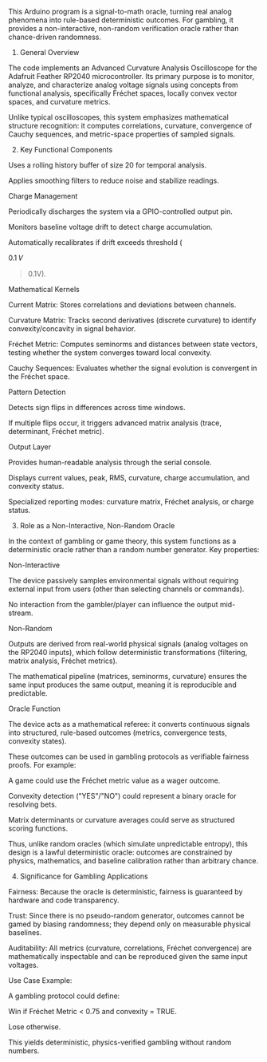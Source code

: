 This Arduino program is a signal-to-math oracle, turning real analog phenomena into rule-based deterministic outcomes. For gambling, it provides a non-interactive, non-random verification oracle rather than chance-driven randomness.

1. General Overview

The code implements an Advanced Curvature Analysis Oscilloscope for the Adafruit Feather RP2040 microcontroller. Its primary purpose is to monitor, analyze, and characterize analog voltage signals using concepts from functional analysis, specifically Fréchet spaces, locally convex vector spaces, and curvature metrics.

Unlike typical oscilloscopes, this system emphasizes mathematical structure recognition: it computes correlations, curvature, convergence of Cauchy sequences, and metric-space properties of sampled signals.

2. Key Functional Components

Uses a rolling history buffer of size 20 for temporal analysis.

Applies smoothing filters to reduce noise and stabilize readings.

Charge Management

Periodically discharges the system via a GPIO-controlled output pin.

Monitors baseline voltage drift to detect charge accumulation.

Automatically recalibrates if drift exceeds threshold (
>
0.1
𝑉
>0.1V).

Mathematical Kernels

Current Matrix: Stores correlations and deviations between channels.

Curvature Matrix: Tracks second derivatives (discrete curvature) to identify convexity/concavity in signal behavior.

Fréchet Metric: Computes seminorms and distances between state vectors, testing whether the system converges toward local convexity.

Cauchy Sequences: Evaluates whether the signal evolution is convergent in the Fréchet space.

Pattern Detection

Detects sign flips in differences across time windows.

If multiple flips occur, it triggers advanced matrix analysis (trace, determinant, Fréchet metric).

Output Layer

Provides human-readable analysis through the serial console.

Displays current values, peak, RMS, curvature, charge accumulation, and convexity status.

Specialized reporting modes: curvature matrix, Fréchet analysis, or charge status.

3. Role as a Non-Interactive, Non-Random Oracle

In the context of gambling or game theory, this system functions as a deterministic oracle rather than a random number generator. Key properties:

Non-Interactive

The device passively samples environmental signals without requiring external input from users (other than selecting channels or commands).

No interaction from the gambler/player can influence the output mid-stream.

Non-Random

Outputs are derived from real-world physical signals (analog voltages on the RP2040 inputs), which follow deterministic transformations (filtering, matrix analysis, Fréchet metrics).

The mathematical pipeline (matrices, seminorms, curvature) ensures the same input produces the same output, meaning it is reproducible and predictable.

Oracle Function

The device acts as a mathematical referee: it converts continuous signals into structured, rule-based outcomes (metrics, convergence tests, convexity states).

These outcomes can be used in gambling protocols as verifiable fairness proofs. For example:

A game could use the Fréchet metric value as a wager outcome.

Convexity detection ("YES"/"NO") could represent a binary oracle for resolving bets.

Matrix determinants or curvature averages could serve as structured scoring functions.

Thus, unlike random oracles (which simulate unpredictable entropy), this design is a lawful deterministic oracle: outcomes are constrained by physics, mathematics, and baseline calibration rather than arbitrary chance.

4. Significance for Gambling Applications

Fairness: Because the oracle is deterministic, fairness is guaranteed by hardware and code transparency.

Trust: Since there is no pseudo-random generator, outcomes cannot be gamed by biasing randomness; they depend only on measurable physical baselines.

Auditability: All metrics (curvature, correlations, Fréchet convergence) are mathematically inspectable and can be reproduced given the same input voltages.

Use Case Example:

A gambling protocol could define:

Win if Fréchet Metric < 0.75 and convexity = TRUE.

Lose otherwise.

This yields deterministic, physics-verified gambling without random numbers.

